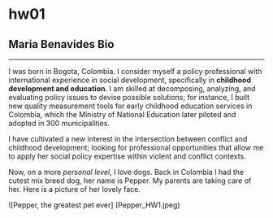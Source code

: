 # hw01
## Maria Benavides Bio
***
I was born in Bogota, Colombia. I consider myself a policy professional with international experience in social development, specifically in **childhood development and education**. I am skilled at decomposing, analyzing, and evaluating policy issues to devise possible solutions; for instance, I built new quality measurement tools for early childhood education services in Colombia, which the Ministry of National Education later piloted and adopted in 300 municipalities.

I have cultivated a new interest in the intersection between conflict and childhood development; looking for professional opportunities that allow me to apply her social policy expertise within violent and conflict contexts.

Now, on a more *personal level*, I love dogs. Back in Colombia I had the cutest mix breed dog, her name is Pepper. My parents are taking care of her. Here is a picture of her lovely face. 

![Pepper, the greatest pet ever] (Pepper_HW1.jpeg)


